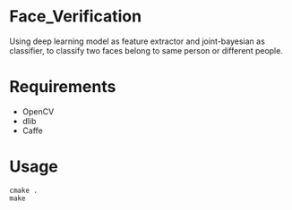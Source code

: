 # Face_Verification
Using deep learning model as feature extractor and joint-bayesian as classifier, to classify two faces belong to same person or different people.
# Requirements
* OpenCV
* dlib
* Caffe
# Usage
```
cmake .
make
```




